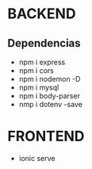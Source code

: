 # BACKEND
## Dependencias
- npm i express
- npm i cors
- npm i nodemon -D
- npm i mysql
- npm i body-parser
- nmp i dotenv -save

# FRONTEND
- ionic serve
